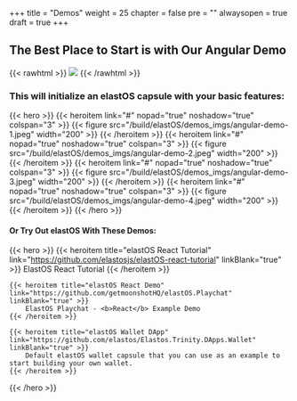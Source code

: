 +++
title = "Demos"
weight = 25
chapter = false
pre = ""
alwaysopen = true
draft = true
+++

## The Best Place to Start is with Our Angular Demo

{{< rawhtml >}}
    <img src="/build/elastos/setup/demo-template.png" style="max-height: 200px;"/>
{{< /rawhtml >}}

### This will initialize an elastOS capsule with your basic features:

{{< hero >}}
    {{< heroitem link="#" nopad="true" noshadow="true" colspan="3" >}}
        {{< figure src="/build/elastOS/demos_imgs/angular-demo-1.jpeg" width="200" >}}
    {{< /heroitem >}}
    {{< heroitem link="#" nopad="true" noshadow="true" colspan="3" >}}
        {{< figure src="/build/elastOS/demos_imgs/angular-demo-2.jpeg" width="200" >}}
    {{< /heroitem >}}
    {{< heroitem link="#" nopad="true" noshadow="true" colspan="3" >}}
        {{< figure src="/build/elastOS/demos_imgs/angular-demo-3.jpeg" width="200" >}}
    {{< /heroitem >}}
    {{< heroitem link="#" nopad="true" noshadow="true" colspan="3" >}}
        {{< figure src="/build/elastOS/demos_imgs/angular-demo-4.jpeg" width="200" >}}
    {{< /heroitem >}}
{{< /hero >}}

#### Or Try Out elastOS With These Demos:

{{< hero >}}
    {{< heroitem title="elastOS React Tutorial" link="https://github.com/elastosjs/elastOS-react-tutorial" linkBlank="true" >}}
        ElastOS React Tutorial
    {{< /heroitem >}}
    
    {{< heroitem title="elastOS React Demo" link="https://github.com/getmoonshotHQ/elastOS.Playchat" linkBlank="true" >}}
        ElastOS Playchat - <b>React</b> Example Demo
    {{< /heroitem >}}
    
    {{< heroitem title="elastOS Wallet DApp" link="https://github.com/elastos/Elastos.Trinity.DApps.Wallet" linkBlank="true" >}}
        Default elastOS wallet capsule that you can use as an example to start building your own wallet.
    {{< /heroitem >}}
{{< /hero >}}

